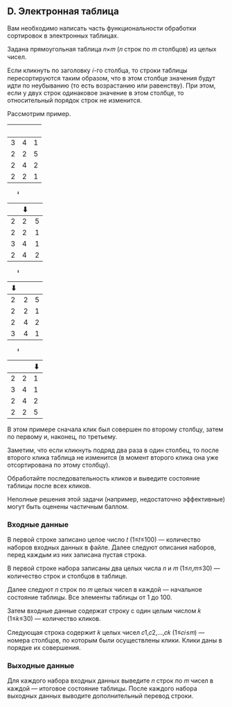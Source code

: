## D. Электронная таблица
Вам необходимо написать часть функциональности обработки сортировок в электронных таблицах.

Задана прямоугольная таблица 𝑛×𝑚 (𝑛 строк по 𝑚 столбцов) из целых чисел.

Если кликнуть по заголовку 𝑖-го столбца, то строки таблицы пересортируются таким образом, что в этом столбце значения будут идти по неубыванию (то есть возрастанию или равенству). При этом, если у двух строк одинаковое значение в этом столбце, то относительный порядок строк не изменится.

Рассмотрим пример.

|   | ️  |   |
|---|---|---|
| 3 | 4 | 1 |
| 2 | 2 | 5 |
| 2 | 4 | 2 |
| 2 | 2 | 1 |

       ⬇

|   | ⬇ | ️  |
|---|---|---|
| 2 | 2 | 5 |
| 2 | 2 | 1 |
| 3 | 4 | 1 |
| 2 | 4 | 2 |

       ⬇

| ⬇ |   |   |
|---|---|---|
| 2 | 2 | 5 |
| 2 | 2 | 1 |
| 2 | 4 | 2 |
| 3 | 4 | 1 |

       ⬇

|   |   | ⬇ |
|---|---|---|
| 2 | 2 | 1 |
| 3 | 4 | 1 |
| 2 | 4 | 2 |
| 2 | 2 | 5 |

В этом примере сначала клик был совершен по второму столбцу, затем по первому и, наконец, по третьему.

Заметим, что если кликнуть подряд два раза в один столбец, то после второго клика таблица не изменится (в момент второго клика она уже отсортирована по этому столбцу).

Обработайте последовательность кликов и выведите состояние таблицы после всех кликов.

Неполные решения этой задачи (например, недостаточно эффективные) могут быть оценены частичным баллом.

### Входные данные
В первой строке записано целое число 𝑡 (1≤𝑡≤100) — количество наборов входных данных в файле. Далее следуют описания наборов, перед каждым из них записана пустая строка.

В первой строке набора записаны два целых числа 𝑛 и 𝑚 (1≤𝑛,𝑚≤30) — количество строк и столбцов в таблице.

Далее следуют 𝑛 строк по 𝑚 целых чисел в каждой — начальное состояние таблицы. Все элементы таблицы от 1 до 100.

Затем входные данные содержат строку с один целым числом 𝑘 (1≤𝑘≤30) — количество кликов.

Следующая строка содержит 𝑘 целых чисел 𝑐1,𝑐2,…,𝑐𝑘 (1≤𝑐𝑖≤𝑚) — номера столбцов, по которым были осуществлены клики. Клики даны в порядке их совершения.

### Выходные данные
Для каждого набора входных данных выведите 𝑛 строк по 𝑚 чисел в каждой — итоговое состояние таблицы. После каждого набора выходных данных выводите дополнительный перевод строки.